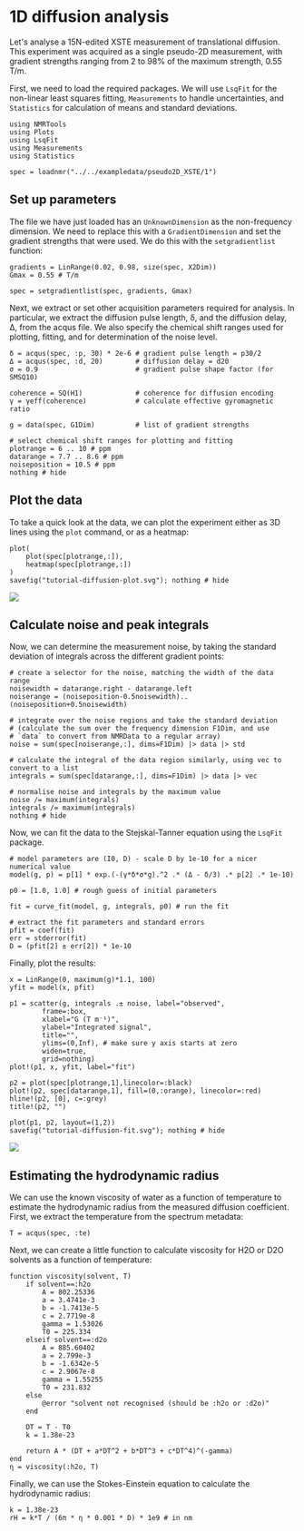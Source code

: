 # 1D diffusion analysis

Let's analyse a 15N-edited XSTE measurement of translational diffusion. This experiment was acquired as a single pseudo-2D measurement, with gradient strengths ranging from 2 to 98% of the maximum strength, 0.55 T/m.

First, we need to load the required packages. We will use `LsqFit` for the non-linear least squares fitting, `Measurements` to handle uncertainties, and `Statistics` for calculation of means and standard deviations.
```@example diff
using NMRTools
using Plots
using LsqFit
using Measurements
using Statistics

spec = loadnmr("../../exampledata/pseudo2D_XSTE/1")
```

## Set up parameters

The file we have just loaded has an `UnknownDimension` as the non-frequency dimension. We need to replace this with a `GradientDimension` and set the gradient strengths that were used. We do this with the `setgradientlist` function:
```@example diff
gradients = LinRange(0.02, 0.98, size(spec, X2Dim))
Gmax = 0.55 # T/m

spec = setgradientlist(spec, gradients, Gmax)
```

Next, we extract or set other acquisition parameters required for analysis. In particular, we extract the diffusion pulse length, δ, and the diffusion delay, Δ, from the acqus file. We also specify the chemical shift ranges used for plotting, fitting, and for determination of the noise level.
```@example diff
δ = acqus(spec, :p, 30) * 2e-6 # gradient pulse length = p30/2
Δ = acqus(spec, :d, 20)        # diffusion delay = d20
σ = 0.9                        # gradient pulse shape factor (for SMSQ10)

coherence = SQ(H1)             # coherence for diffusion encoding
γ = γeff(coherence)            # calculate effective gyromagnetic ratio

g = data(spec, G1Dim)          # list of gradient strengths

# select chemical shift ranges for plotting and fitting
plotrange = 6 .. 10 # ppm
datarange = 7.7 .. 8.6 # ppm
noiseposition = 10.5 # ppm
nothing # hide
```

## Plot the data

To take a quick look at the data, we can plot the experiment either as 3D lines using the `plot` command, or as a heatmap:
```@example diff
plot(
    plot(spec[plotrange,:]),
    heatmap(spec[plotrange,:])
)
savefig("tutorial-diffusion-plot.svg"); nothing # hide
```

![](tutorial-diffusion-plot.svg)


## Calculate noise and peak integrals

Now, we can determine the measurement noise, by taking the standard deviation of integrals across the different gradient points:
```@example diff
# create a selector for the noise, matching the width of the data range
noisewidth = datarange.right - datarange.left
noiserange = (noiseposition-0.5noisewidth)..(noiseposition+0.5noisewidth)

# integrate over the noise regions and take the standard deviation
# (calculate the sum over the frequency dimension F1Dim, and use
# `data` to convert from NMRData to a regular array)
noise = sum(spec[noiserange,:], dims=F1Dim) |> data |> std

# calculate the integral of the data region similarly, using vec to convert to a list
integrals = sum(spec[datarange,:], dims=F1Dim) |> data |> vec

# normalise noise and integrals by the maximum value
noise /= maximum(integrals)
integrals /= maximum(integrals)
nothing # hide
```

Now, we can fit the data to the Stejskal-Tanner equation using the `LsqFit` package.
```@example diff
# model parameters are (I0, D) - scale D by 1e-10 for a nicer numerical value
model(g, p) = p[1] * exp.(-(γ*δ*σ*g).^2 .* (Δ - δ/3) .* p[2] .* 1e-10)

p0 = [1.0, 1.0] # rough guess of initial parameters

fit = curve_fit(model, g, integrals, p0) # run the fit

# extract the fit parameters and standard errors
pfit = coef(fit)
err = stderror(fit)
D = (pfit[2] ± err[2]) * 1e-10
```

Finally, plot the results:
```@example diff
x = LinRange(0, maximum(g)*1.1, 100)
yfit = model(x, pfit)

p1 = scatter(g, integrals .± noise, label="observed",
        frame=:box,
        xlabel="G (T m⁻¹)",
        ylabel="Integrated signal",
        title="",
        ylims=(0,Inf), # make sure y axis starts at zero
        widen=true,
        grid=nothing)
plot!(p1, x, yfit, label="fit")

p2 = plot(spec[plotrange,1],linecolor=:black)
plot!(p2, spec[datarange,1], fill=(0,:orange), linecolor=:red)
hline!(p2, [0], c=:grey)
title!(p2, "")

plot(p1, p2, layout=(1,2))
savefig("tutorial-diffusion-fit.svg"); nothing # hide
```

![](tutorial-diffusion-fit.svg)


## Estimating the hydrodynamic radius

We can use the known viscosity of water as a function of temperature to estimate the hydrodynamic radius from the measured diffusion coefficient. First, we extract the temperature from the spectrum metadata:
```@example diff
T = acqus(spec, :te)
```

Next, we can create a little function to calculate viscosity for H2O or D2O solvents as a function of temperature:
```@example diff
function viscosity(solvent, T)
	if solvent==:h2o
        A = 802.25336
        a = 3.4741e-3
        b = -1.7413e-5
        c = 2.7719e-8
        gamma = 1.53026
        T0 = 225.334
    elseif solvent==:d2o
        A = 885.60402
        a = 2.799e-3
        b = -1.6342e-5
        c = 2.9067e-8
        gamma = 1.55255
        T0 = 231.832
    else
        @error "solvent not recognised (should be :h2o or :d2o)"
    end

    DT = T - T0
    k = 1.38e-23
	
    return A * (DT + a*DT^2 + b*DT^3 + c*DT^4)^(-gamma)
end
η = viscosity(:h2o, T)
```

Finally, we can use the Stokes-Einstein equation to calculate the hydrodynamic radius:
```@example diff
k = 1.38e-23
rH = k*T / (6π * η * 0.001 * D) * 1e9 # in nm
```

